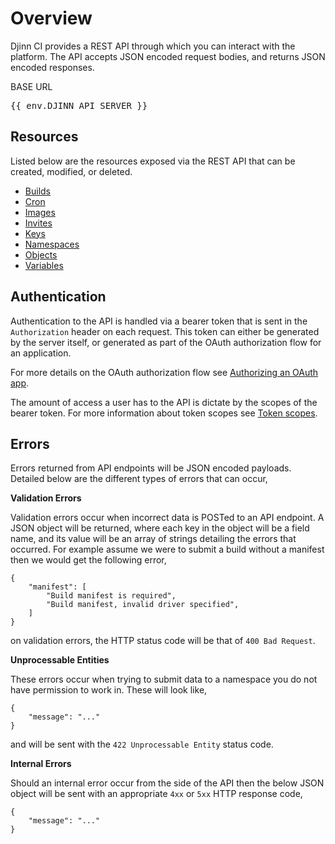 <div class="doc-section" markdown>

# Overview

<div class="doc-content panel" markdown>
<div class="panel-body" markdown>

Djinn CI provides a REST API through which you can interact with the platform.
The API accepts JSON encoded request bodies, and returns JSON encoded responses.

</div>
</div>
<p></p>
<div class="doc-content code-snippet">
<div class="code-snippet-header"><div class="title">BASE URL</div></div>
<pre>{{ env.DJINN_API_SERVER }}</pre>
</div>
</div>

<div class="doc-section" markdown>

## Resources

<div class="doc-content panel" markdown>
<div class="panel-body" markdown>

Listed below are the resources exposed via the REST API that can be created,
modified, or deleted.

* [Builds](/api/builds)
* [Cron](/api/cron)
* [Images](/api/images)
* [Invites](/api/invites)
* [Keys](/api/keys)
* [Namespaces](/api/namespaces)
* [Objects](/api/objects)
* [Variables](/api/variables)

</div>
</div>
</div>

<div class="doc-section" markdown>

## Authentication

<div class="doc-content panel" markdown>
<div class="panel-body" markdown>

Authentication to the API is handled via a bearer token that is sent in the
`Authorization` header on each request. This token can either be generated
by the server itself, or generated as part of the OAuth authorization flow
for an application.

For more details on the OAuth authorization flow see
[Authorizing an OAuth app](/api/oauth#authorizing-an-oauth-app).

The amount of access a user has to the API is dictate by the scopes of the
bearer token. For more information about token scopes see
[Token scopes](/api/oauth#token-scopes).

</div>
</div>
</div>

<div class="doc-section" markdown>

## Errors

<div class="doc-content panel" markdown>
<div class="panel-body" markdown>

Errors returned from API endpoints will be JSON encoded payloads. Detailed
below are the different types of errors that can occur,

**Validation Errors**

Validation errors occur when incorrect data is POSTed to an API endpoint. A JSON
object will be returned, where each key in the object will be a field name, and
its value will be an array of strings detailing the errors that occurred. For
example assume we were to submit a build without a manifest then we would get
the following error,

</div>

    {
        "manifest": [
            "Build manifest is required",
            "Build manifest, invalid driver specified",
        ]
    }

<div class="panel-body" markdown>

on validation errors, the HTTP status code will be that of `400 Bad Request`.

**Unprocessable Entities**

These errors occur when trying to submit data to a namespace you do not have
permission to work in. These will look like,

</div>

    {
        "message": "..."
    }

<div class="panel-body" markdown>

and will be sent with the `422 Unprocessable Entity` status code.

**Internal Errors**

Should an internal error occur from the side of the API then the below JSON
object will be sent with an appropriate `4xx` or `5xx` HTTP response code,

</div>

    {
        "message": "..."
    }

</div>
</div>
